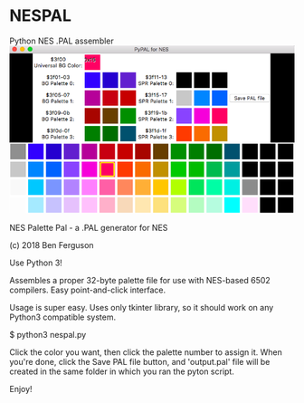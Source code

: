 # NESPAL
Python NES .PAL assembler
![alt text](https://github.com/bferguson3/NESPAL/blob/master/nespal.png)

 NES Palette Pal - a .PAL generator for NES

 (c) 2018 Ben Ferguson

 Use Python 3!
 
 Assembles a proper 32-byte palette file 
 for use with NES-based 6502 compilers.
 Easy point-and-click interface.

Usage is super easy.
Uses only tkinter library, so it should work on any Python3 compatible system.

$ python3 nespal.py

Click the color you want, then click the palette number to assign it.
When you're done, click the Save PAL file button, and 'output.pal' file will be created in the same folder in which you ran the pyton script. 

Enjoy!
